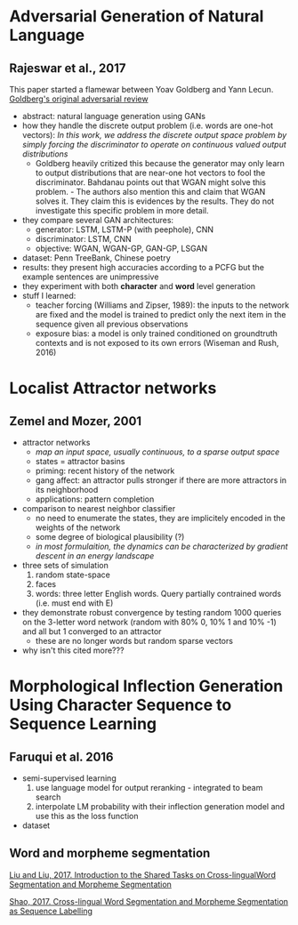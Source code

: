 # Adversarial Generation of Natural Language

## Rajeswar et al., 2017

This paper started a flamewar between Yoav Goldberg and Yann Lecun.
[Goldberg's original adversarial review](https://medium.com/@yoav.goldberg/an-adversarial-review-of-adversarial-generation-of-natural-language-409ac3378bd7)

- abstract: natural language generation using GANs
- how they handle the discrete output problem (i.e. words are one-hot vectors): _In this work, we address the discrete output space problem by simply forcing the discriminator to operate on continuous valued output distributions_
  - Goldberg heavily critized this because the generator may only learn to output distributions that are near-one hot vectors to fool the discriminator. Bahdanau points out that WGAN might solve this problem. - The authors also mention this and claim that WGAN solves it. They claim this is evidences by the results. They do not investigate this specific problem in more detail.
- they compare several GAN architectures: 
  - generator: LSTM, LSTM-P (with peephole), CNN
  - discriminator: LSTM, CNN
  - objective: WGAN, WGAN-GP, GAN-GP, LSGAN
- dataset: Penn TreeBank, Chinese poetry
- results: they present high accuracies according to a PCFG but the example sentences are unimpressive
- they experiment with both **character** and **word** level generation
- stuff I learned:
  - teacher forcing (Williams and Zipser, 1989): the inputs to the network are fixed and the model is trained to predict only the next item in the sequence given all previous observations
  - exposure bias: a model is only trained conditioned on groundtruth contexts and is not exposed to its own errors (Wiseman and Rush, 2016)
  

# Localist Attractor networks

## Zemel and Mozer, 2001

- attractor networks
  - _map an input space, usually continuous, to a sparse output space_
  - states = attractor basins
  - priming: recent history of the network
  - gang affect: an attractor pulls stronger if there are more attractors in its neighborhood
  - applications: pattern completion
- comparison to nearest neighbor classifier
  - no need to enumerate the states, they are implicitely encoded in the weights of the network
  - some degree of biological plausibility (?)
  - _in most formulaition, the dynamics can be characterized by gradient descent in an energy landscape_
- three sets of simulation
  1. random state-space
  2. faces
  3. words: three letter English words. Query partially contrained words (i.e. must end with E)
- they demonstrate robust convergence by testing random 1000 queries on the 3-letter word network (random with 80% 0, 10% 1 and 10% -1) and all but 1 converged to an attractor
  - these are no longer words but random sparse vectors
- why isn't this cited more???


# Morphological Inflection Generation Using Character Sequence to Sequence Learning

## Faruqui et al. 2016

- semi-supervised learning
  1. use language model for output reranking - integrated to beam search
  2. interpolate LM probability with their inflection generation model and use this as the loss function
- dataset

## Word and morpheme segmentation

[Liu and Liu, 2017. Introduction to the Shared Tasks on Cross-lingualWord Segmentation and Morpheme Segmentation](segmentation.md#introduction-to-the-shared-tasks-on-cross-lingual-word-segmentation-and-morpheme-segmentation)

[Shao, 2017. Cross-lingual Word Segmentation and Morpheme Segmentation as Sequence Labelling](segmentation.md#cross-lingual-word-segmentation-and-morpheme-segmentation-as-sequence-labelling)
